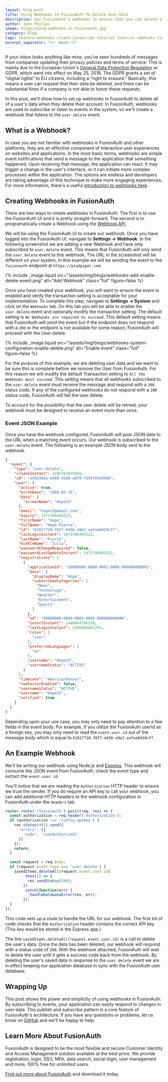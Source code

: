 ```yaml
---
layout: blog-post
title: Using Webhooks In FusionAuth To Delete User Data
description: Use FusionAuth's webhooks to ensure that you can delete all a user's data when they request it. GDPR compliance has never been easier.
author: John Philips
image: blogs/using-webhooks-in-fusionauth.jpg
category: blog
tags: feature-webhooks client-javascript tutorial tutorial-webhooks tutorial-node tutorial-feature
excerpt_separator: "<!--more-->"
---
```


If your inbox looks anything like mine, you've seen hundreds of messages from companies updating their privacy policies and terms of service. This is mainly due to the European Union's [General Data Protection Regulation](/learn/expert-advice/ciam/developers-guide-to-gdpr "Download the Developer's Guide to the GDPR") or GDPR, which went into effect on May 25, 2018. The GDPR grants a set of "digital rights" to EU citizens, including a "right to erasure." Basically, this means a user can request that their data be deleted, and there can be substantial fines if a company is not able to honor these requests.

<!--more-->

In this post, we'll show how to set up webhooks in FusionAuth to delete all of a user's data when they delete their account. In FusionAuth, webhooks are used to subscribe or listen to events in the system, so we'll create a webhook that listens to the `user.delete` event.


## What is a Webhook?

In case you are not familiar with webhooks in FusionAuth and other platforms, they are an effective component of interactive user experiences on websites and applications. In the most basic terms, webhooks are simple event notifications that send a message to the application that something happened. Upon receiving that message, the application can react. It may trigger a change in the user's interface, or it can initiate more complex processes within the application. The options are endless and developers are taking advantage of this technique to make more engaging experiences. For more information, there's a useful [introduction to webhooks here](https://webhooks.pbworks.com/w/page/13385124/FrontPage "Learn more about Webhooks").

## Creating Webhooks in FusionAuth
There are two ways to create webhooks in FusionAuth. The first is to use the FusionAuth UI and it is pretty straight-forward. The second is to programatically create a Webhook using the [Webhook API](/docs/v1/tech/apis/webhooks).  

We will be using the FusionAuth UI to create our webhook. Once you have logged into the FusionAuth UI, navigate to **Settings → Webhook**. In the following screenshot we are adding a new Webhook and have only subscribed to `user.delete` event. This means that FusionAuth will only send the `user.delete` event to this webhook. The URL in the screenshot will be different on your system, in this example we will be sending the event to the `fusionauth` endpoint at `https://piedpiper.com`.

{% include _image.liquid src="/assets/img/blogs/webhooks-add-enable-delete-event.png" alt="Add Webhook" class="full" figure=false %}

Once you have created your webhook, you will want to ensure the event is enabled and verify the transaction setting is acceptable for your implementation. To complete this step, navigate to **Settings → System** and click on the `Webhooks` tab. On this tab you will be able to enable the `user.delete` event and optionally modify the transaction setting. The default setting is `No Webhooks are required to succeed`. This default setting means that FusionAuth will send the event but if the endpoint does not respond with a `200` or the endpoint is not available for some reason, FusionAuth will proceed with the User delete.

{% include _image.liquid src="/assets/img/blogs/webhooks-system-configuration-enable-delete.png" alt="Enable event" class="full" figure=false %}


For the purpose of this example, we are deleting user data and we want to be sure this is complete before we remove the User from FusionAuth. For this reason we will modify the default Transaction setting to `All the Webhooks must succeed`. This setting means that all webhooks subscribed to the `user.delete` event must receive the message and respond with a `200` status code. If any of the configured webhooks do not respond with a `200` status code, FusionAuth will fail the user delete.

To account for the possibility that the user delete will be retried, your webhook must be designed to receive an event more than once.

### Event JSON Example

Once you have the webhook configured, FusionAuth will post JSON data to the URL when a matching event occurs. Our webhook is subscribed to the `user.delete` event. The following is an example JSON body sent to the webhook.

```json
{
  "event": {
    "type": "user.delete",
    "createInstant": 1505762615056,
    "id": "e502168a-b469-45d9-a079-fd45f83e0406",
    "user": {
      "active": true,
      "birthDate": "1986-03-15",
      "data": {
        "screenName": "Hope15"
      },
      "email": "hope15@email.com",
      "expiry": 1571786483322,
      "firstName": "Hope",
      "fullName": "Hope Pierce",
      "id": "61817710-78f7-4456-a9e2-aafaa0d39cff",
      "lastLoginInstant": 1471786483322,
      "lastName": "Pierce",
      "middleName": "Julia",
      "passwordChangeRequired": false,
      "passwordLastUpdateInstant": 1471786483322,
      "registrations": [
        {
          "applicationId": "10000000-0000-0002-0000-000000000001",
          "data": {
            "displayName": "Hope",
            "subscribedCategories": [
              "News",
              "Technology",
              "Weather",
              "Entertainment",
              "Sports"
            ]
          },
          "id": "00000000-0000-0002-0000-000000000000",
          "insertInstant": 1446064706250,
          "lastLoginInstant": 1456064601291,
          "roles": [
            "user"
          ],
          "preferredLanguages": [
            "en"
          ],
          "username": "Hope15",
          "usernameStatus": "ACTIVE"
        }
      ],
      "timezone": "America/Denver",
      "twoFactorEnabled": false,
      "usernameStatus": "ACTIVE",
      "username": "Hope15",
      "verified": true
    }
  }
}
```

Depending upon your use case, you may only need to pay attention to a few fields in the event body. For example, if you utilize the FusionAuth userId as a foreign key, you may only need to read the `event.user.id` out of the message body which is equal to `61817710-78f7-4456-a9e2-aafaa0d39cff`.

## An Example Webhook

We'll be writing our webhook using Node.js and [Express](https://expressjs.com/ "Jump to ExpressJS site"). This webhook will consume the JSON event from FusionAuth, check the event type and extract the `event.user.id`.

You'll notice that we are reading the `Authorization` HTTP header to ensure we trust the sender. If you do require an API key to call your webhook, you can add additional HTTP headers to the webhook configuration in FusionAuth under the `Headers` tab.

```javascript
router.route('/fusionauth').post((req, res) => {
  const authorization = req.header('Authorization');
  if (authorization !== 'config.apiKey') {
    res.status(401).send({
      'errors': [{
        'code': '[notAuthorized]'
      }]
    });
    return;
  }

  const request = req.body;
  if (request.event.type === 'user.delete') {
    savedItems.deleteAll(request.event.user.id)
        .then(() => {
          res.sendStatus(200);
        })
        .catch(function(err) {
          _handleDatabaseError(res, err);
        });
  }
});
```

This code sets up a route to handle the URL for our webhook. The first bit of code checks that the `Authorization` header contains the correct API key. (This key would be stored in the Express app.)

The line `savedItems.deleteAll(request.event.user.id)` is a call to delete the user's data. Once the data has been deleted, our webhook will respond with a status code of `200`. With the webhook attached, FusionAuth will wait to delete the user until it gets a success code back from the webhook. By deleting the user's saved data in response to the `user.delete` event we are in effect keeping our application database in sync with the FusionAuth user database.

## Wrapping Up

This post shows the power and simplicity of using webhooks in FusionAuth. By subscribing to events, your application can easily respond to changes in user data. This publish and subscribe pattern is a core feature of FusionAuth's architecture. If you have any questions or problems, let us know on [GitHub](https://github.com/FusionAuth/fusionauth-issues/issues "Jump to GitHub") and we'll be happy to help.

## Learn More About FusionAuth

FusionAuth is designed to be the most flexible and secure Customer Identity and Access Management solution available at the best price. We provide registration, login, SSO, MFA, data search, social login, user management and more, 100% free for unlimited users.

[Find out more about FusionAuth](https://fusionauth.io/ "FusionAuth Home") and download it today.

<!--
- FusionAuth
- Tutorials
- Resources
-->
